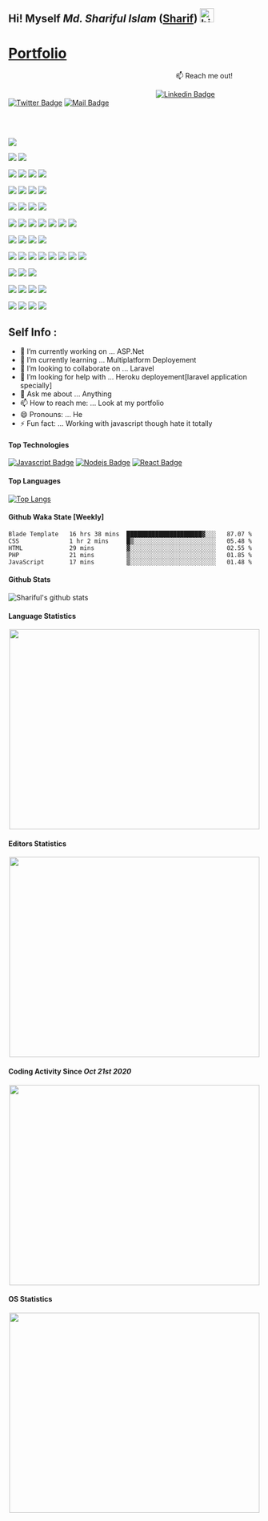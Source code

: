 ## Hi! Myself <em>Md. Shariful Islam</em> (<a href="https://islam-shariful.github.io">Sharif</a>) <img src="https://user-images.githubusercontent.com/1303154/88677602-1635ba80-d120-11ea-84d8-d263ba5fc3c0.gif" width="28px" alt="hi">

# <a href="https://islam-shariful.github.io">Portfolio</a>
&nbsp;&nbsp;&nbsp;&nbsp;&nbsp;&nbsp;&nbsp;&nbsp;&nbsp;&nbsp;&nbsp;&nbsp;&nbsp;&nbsp;&nbsp;&nbsp;&nbsp;&nbsp;&nbsp;&nbsp;&nbsp;&nbsp;&nbsp;&nbsp;&nbsp;&nbsp;&nbsp;&nbsp;&nbsp;&nbsp;&nbsp;&nbsp;&nbsp;&nbsp;&nbsp;&nbsp;&nbsp;&nbsp;&nbsp;&nbsp;&nbsp;&nbsp;&nbsp;&nbsp;&nbsp;&nbsp;&nbsp;&nbsp;&nbsp;&nbsp;&nbsp;&nbsp;&nbsp;&nbsp;&nbsp;&nbsp;&nbsp;&nbsp;&nbsp;&nbsp;&nbsp;&nbsp;&nbsp;&nbsp;&nbsp;&nbsp;&nbsp;&nbsp;&nbsp;&nbsp;&nbsp;&nbsp;&nbsp;&nbsp;&nbsp;&nbsp;&nbsp;&nbsp;&nbsp;&nbsp;&nbsp;&nbsp;&nbsp;&nbsp; :mailbox: Reach me out!

&nbsp;&nbsp;&nbsp;&nbsp;&nbsp;&nbsp;&nbsp;&nbsp;&nbsp;&nbsp;&nbsp;&nbsp;&nbsp;&nbsp;&nbsp;&nbsp;&nbsp;&nbsp;&nbsp;&nbsp;&nbsp;&nbsp;&nbsp;&nbsp;&nbsp;&nbsp;&nbsp;&nbsp;&nbsp;&nbsp;&nbsp;&nbsp;&nbsp;&nbsp;&nbsp;&nbsp;&nbsp;&nbsp;&nbsp;&nbsp;&nbsp;&nbsp;&nbsp;&nbsp;&nbsp;&nbsp;&nbsp;&nbsp;&nbsp;&nbsp;&nbsp;&nbsp;&nbsp;&nbsp;&nbsp;&nbsp;&nbsp;&nbsp;&nbsp;&nbsp;&nbsp;&nbsp;&nbsp;&nbsp;&nbsp;&nbsp;&nbsp;&nbsp;&nbsp;&nbsp;&nbsp;&nbsp;&nbsp;&nbsp;
[![Linkedin Badge](https://img.shields.io/badge/-Linkedin-0e76a8?style=flat&labelColor=0e76a8&logo=linkedin&logoColor=white)](https://www.linkedin.com/in/islam-shariful)
[![Twitter Badge](https://img.shields.io/badge/-Twitter-1ca0f1?style=flat&labelColor=1ca0f1&logo=twitter&logoColor=white&link=https://twitter.com/Ipenywis)](https://twitter.com/imd_shariful) 
[![Mail Badge](https://img.shields.io/badge/-Gmail-c0392b?style=flat&labelColor=c0392b&logo=gmail&logoColor=white)](mailto:imdshariful171@gmail.com)

<br><br>

<!-- blah -->
![](https://komarev.com/ghpvc/?username=islam-shariful&color=2BBC8A)

<!-- OS -->
![](https://img.shields.io/badge/OS-Linux-informational?style=flat&logo=<LOGO_NAME>&logoColor=white&color=2bbc8a)
![](https://img.shields.io/badge/OS-Windows-informational?style=flat&logo=<LOGO_NAME>&logoColor=white&color=2bbc8a)

<!-- Backend Framework -->
![](https://img.shields.io/badge/Backend-ExpressJS-informational?style=flat&logo=<LOGO_NAME>&logoColor=white&color=2bbc8a)
![](https://img.shields.io/badge/Backend-Laravel-informational?style=flat&logo=<LOGO_NAME>&logoColor=white&color=2bbc8a)
![](https://img.shields.io/badge/Backend-.Net-informational?style=flat&logo=<LOGO_NAME>&logoColor=white&color=2bbc8a)
![](https://img.shields.io/badge/Backend-Spring&nbsp;Boot-informational?style=flat&logo=<LOGO_NAME>&logoColor=white&color=2bbc8a)

<!-- Frontend Framework -->
![](https://img.shields.io/badge/Frontend-React-informational?style=flat&logo=<LOGO_NAME>&logoColor=white&color=2bbc8a)
![](https://img.shields.io/badge/Frontend-Bootstrap-informational?style=flat&logo=<LOGO_NAME>&logoColor=white&color=2bbc8a)
![](https://img.shields.io/badge/Frontend-JQuery-informational?style=flat&logo=<LOGO_NAME>&logoColor=white&color=2bbc8a)
![](https://img.shields.io/badge/Frontend-Reactstrap-informational?style=flat&logo=<LOGO_NAME>&logoColor=white&color=2bbc8a)

<!-- Database -->
![](https://img.shields.io/badge/Database-mySQL-informational?style=flat&logo=<LOGO_NAME>&logoColor=white&color=2bbc8a)
![](https://img.shields.io/badge/Database-MSSQL-informational?style=flat&logo=<LOGO_NAME>&logoColor=white&color=2bbc8a)
![](https://img.shields.io/badge/Database-ORACLE-informational?style=flat&logo=<LOGO_NAME>&logoColor=white&color=2bbc8a)
![](https://img.shields.io/badge/Database-MongoDB-informational?style=flat&logo=<LOGO_NAME>&logoColor=white&color=2bbc8a)

<!-- Code -->
![](https://img.shields.io/badge/Code-JavaScript-informational?style=flat&logo=<LOGO_NAME>&logoColor=white&color=2bbc8a)
![](https://img.shields.io/badge/Code-PHP-informational?style=flat&logo=<LOGO_NAME>&logoColor=white&color=2bbc8a)
![](https://img.shields.io/badge/Code-JAVA-informational?style=flat&logo=<LOGO_NAME>&logoColor=white&color=2bbc8a)
![](https://img.shields.io/badge/Code-CSharp-informational?style=flat&logo=<LOGO_NAME>&logoColor=white&color=2bbc8a)
![](https://img.shields.io/badge/Code-Python-informational?style=flat&logo=<LOGO_NAME>&logoColor=white&color=2bbc8a)
![](https://img.shields.io/badge/Code-C++-informational?style=flat&logo=<LOGO_NAME>&logoColor=white&color=2bbc8a)
![](https://img.shields.io/badge/Code-C-informational?style=flat&logo=<LOGO_NAME>&logoColor=white&color=2bbc8a)

<!-- Editor -->
![](https://img.shields.io/badge/Editor-Atom-informational?style=flat&logo=<LOGO_NAME>&logoColor=white&color=2bbc8a)
![](https://img.shields.io/badge/Editor-Vs&nbsp;Code-informational?style=flat&logo=<LOGO_NAME>&logoColor=white&color=2bbc8a)
![](https://img.shields.io/badge/Editor-Visual&nbsp;Studio-informational?style=flat&logo=<LOGO_NAME>&logoColor=white&color=2bbc8a)
![](https://img.shields.io/badge/Editor-Sublime-informational?style=flat&logo=<LOGO_NAME>&logoColor=white&color=2bbc8a)

<!-- Tools -->
![](https://img.shields.io/badge/Tool-MySQL&nbsp;Workbench-informational?style=flat&logo=<LOGO_NAME>&logoColor=white&color=2bbc8a)
![](https://img.shields.io/badge/Tool-SSMS-informational?style=flat&logo=<LOGO_NAME>&logoColor=white&color=2bbc8a)
![](https://img.shields.io/badge/Tool-Git-informational?style=flat&logo=<LOGO_NAME>&logoColor=white&color=2bbc8a)
![](https://img.shields.io/badge/Tool-bitbucket-informational?style=flat&logo=<LOGO_NAME>&logoColor=white&color=2bbc8a)
![](https://img.shields.io/badge/Tool-GitLab-informational?style=flat&logo=<LOGO_NAME>&logoColor=white&color=2bbc8a)
![](https://img.shields.io/badge/Tool-Trello-informational?style=flat&logo=<LOGO_NAME>&logoColor=white&color=2bbc8a)
![](https://img.shields.io/badge/Tool-Xampp-informational?style=flat&logo=<LOGO_NAME>&logoColor=white&color=2bbc8a)
![](https://img.shields.io/badge/Tool-Laragon-informational?style=flat&logo=<LOGO_NAME>&logoColor=white&color=2bbc8a)

<!-- Package Manager -->
![](https://img.shields.io/badge/Package&nbsp;Manager-NPM-informational?style=flat&logo=<LOGO_NAME>&logoColor=white&color=2bbc8a)
![](https://img.shields.io/badge/Package&nbsp;Manager-Composer-informational?style=flat&logo=<LOGO_NAME>&logoColor=white&color=2bbc8a)
![](https://img.shields.io/badge/Package&nbsp;Manager-NuGet-informational?style=flat&logo=<LOGO_NAME>&logoColor=white&color=2bbc8a)

<!-- Markup -->
![](https://img.shields.io/badge/Markup-Latex-informational?style=flat&logo=<LOGO_NAME>&logoColor=white&color=2bbc8a)
![](https://img.shields.io/badge/Markup-HTML-informational?style=flat&logo=<LOGO_NAME>&logoColor=white&color=2bbc8a)
![](https://img.shields.io/badge/Markup-XML-informational?style=flat&logo=<LOGO_NAME>&logoColor=white&color=2bbc8a)
![](https://img.shields.io/badge/Markup-Mark&nbsp;Down-informational?style=flat&logo=<LOGO_NAME>&logoColor=white&color=2bbc8a)

<!-- Official -->
![](https://img.shields.io/badge/Official-MS&nbsp;Word-informational?style=flat&logo=<LOGO_NAME>&logoColor=white&color=2bbc8a)
![](https://img.shields.io/badge/Official-MS&nbsp;Power&nbsp;Point-informational?style=flat&logo=<LOGO_NAME>&logoColor=white&color=2bbc8a)
![](https://img.shields.io/badge/Official-MS&nbsp;Excel-informational?style=flat&logo=<LOGO_NAME>&logoColor=white&color=2bbc8a)
![](https://img.shields.io/badge/Official-MS&nbsp;Team-informational?style=flat&logo=<LOGO_NAME>&logoColor=white&color=2bbc8a)

## Self Info :

- 🔭 I’m currently working on ... ASP.Net
- 🌱 I’m currently learning ... Multiplatform Deployement
- 👯 I’m looking to collaborate on ... Laravel
- 🤔 I’m looking for help with ... Heroku deployement[laravel application specially]
- 💬 Ask me about ... Anything
- 📫 How to reach me: ... Look at my portfolio
- 😄 Pronouns: ... He
- ⚡ Fun fact: ... Working with javascript though hate it totally

#### Top Technologies

[![Javascript Badge](https://img.shields.io/badge/-Javascript-F0DB4F?style=for-the-badge&labelColor=black&logo=javascript&logoColor=F0DB4F)](https://github.com/islam-shariful/online-school-in-Express-and-mySQL) 
[![Nodejs Badge](https://img.shields.io/badge/-Nodejs-3C873A?style=for-the-badge&labelColor=black&logo=node.js&logoColor=3C873A)](https://github.com/islam-shariful/advanced_nodeJS_prac) 
[![React Badge](https://img.shields.io/badge/-React-61DBFB?style=for-the-badge&labelColor=black&logo=react&logoColor=61DBFB)](https://github.com/islam-shariful/react-simple-project) 

#### Top Languages
[![Top Langs](https://github-readme-stats.vercel.app/api/top-langs/?username=islam-shariful&langs_count=12&theme=blue-green)](https://github.com/islam-shariful/github-readme-stats)

#### Github Waka State [Weekly]
<!--START_SECTION:waka-->
```text
Blade Template   16 hrs 38 mins  █████████████████████▓░░░   87.07 % 
CSS              1 hr 2 mins     █▒░░░░░░░░░░░░░░░░░░░░░░░   05.48 % 
HTML             29 mins         ▓░░░░░░░░░░░░░░░░░░░░░░░░   02.55 % 
PHP              21 mins         ▒░░░░░░░░░░░░░░░░░░░░░░░░   01.85 % 
JavaScript       17 mins         ▒░░░░░░░░░░░░░░░░░░░░░░░░   01.48 % 
```
<!--END_SECTION:waka-->

#### Github Stats

![Shariful's github stats](https://github-readme-stats.vercel.app/api?username=islam-shariful&show_icons=true&theme=tokyonight)

#### Language Statistics
<p align="center">
<img src="https://wakatime.com/share/@imdshariful/c87d45d0-526c-4792-9aac-d999aff00e31.png" height="400px" width="500px" />
</p>

#### Editors Statistics
<p align="center">
<img src="https://wakatime.com/share/@imdshariful/3dfb62b3-0aa0-4419-a03a-ab19c09baf4a.svg" height="400px" width="500px" />
</p>

#### Coding Activity Since <i>Oct 21st 2020</i>
<p align="center">
<img src="https://wakatime.com/share/@imdshariful/e89fe493-2de3-4a01-81ac-b32faff8d41f.svg" height="400px" width="500px" />
</p>

#### OS Statistics
<p align="center">
<img src="https://wakatime.com/share/@imdshariful/64db55d5-15fa-4a1c-9294-3d59cae994cd.svg" height="400px" width="500px" />
</p>
